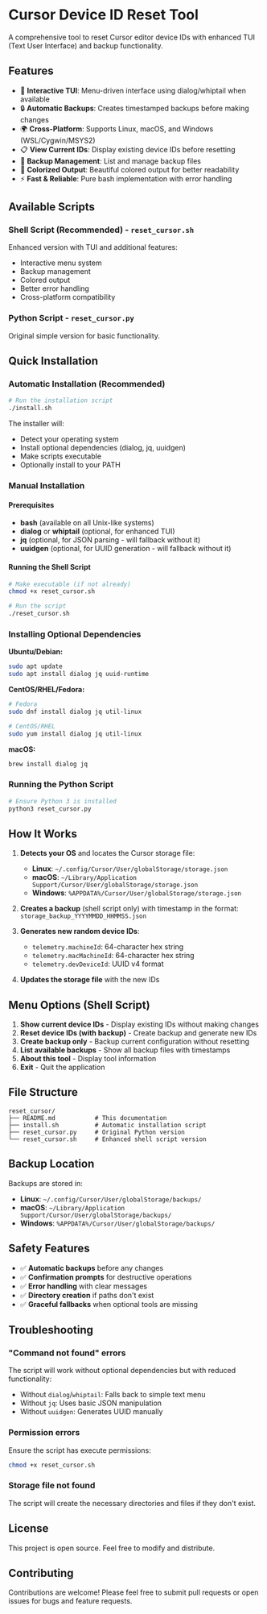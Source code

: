 # Cursor Device ID Reset Tool

A comprehensive tool to reset Cursor editor device IDs with enhanced TUI (Text User Interface) and backup functionality.

## Features

- 🎯 **Interactive TUI**: Menu-driven interface using dialog/whiptail when available
- 🔒 **Automatic Backups**: Creates timestamped backups before making changes
- 🌍 **Cross-Platform**: Supports Linux, macOS, and Windows (WSL/Cygwin/MSYS2)
- 📋 **View Current IDs**: Display existing device IDs before resetting
- 📁 **Backup Management**: List and manage backup files
- 🎨 **Colorized Output**: Beautiful colored output for better readability
- ⚡ **Fast & Reliable**: Pure bash implementation with error handling

## Available Scripts

### Shell Script (Recommended) - `reset_cursor.sh`
Enhanced version with TUI and additional features:
- Interactive menu system
- Backup management
- Colored output
- Better error handling
- Cross-platform compatibility

### Python Script - `reset_cursor.py`
Original simple version for basic functionality.

## Quick Installation

### Automatic Installation (Recommended)

```bash
# Run the installation script
./install.sh
```

The installer will:
- Detect your operating system
- Install optional dependencies (dialog, jq, uuidgen)
- Make scripts executable
- Optionally install to your PATH

### Manual Installation

#### Prerequisites
- **bash** (available on all Unix-like systems)
- **dialog** or **whiptail** (optional, for enhanced TUI)
- **jq** (optional, for JSON parsing - will fallback without it)
- **uuidgen** (optional, for UUID generation - will fallback without it)

#### Running the Shell Script

```bash
# Make executable (if not already)
chmod +x reset_cursor.sh

# Run the script
./reset_cursor.sh
```

### Installing Optional Dependencies

**Ubuntu/Debian:**
```bash
sudo apt update
sudo apt install dialog jq uuid-runtime
```

**CentOS/RHEL/Fedora:**
```bash
# Fedora
sudo dnf install dialog jq util-linux

# CentOS/RHEL
sudo yum install dialog jq util-linux
```

**macOS:**
```bash
brew install dialog jq
```

### Running the Python Script

```bash
# Ensure Python 3 is installed
python3 reset_cursor.py
```

## How It Works

1. **Detects your OS** and locates the Cursor storage file:
   - **Linux**: `~/.config/Cursor/User/globalStorage/storage.json`
   - **macOS**: `~/Library/Application Support/Cursor/User/globalStorage/storage.json`
   - **Windows**: `%APPDATA%/Cursor/User/globalStorage/storage.json`

2. **Creates a backup** (shell script only) with timestamp in the format:
   `storage_backup_YYYYMMDD_HHMMSS.json`

3. **Generates new random device IDs**:
   - `telemetry.machineId`: 64-character hex string
   - `telemetry.macMachineId`: 64-character hex string  
   - `telemetry.devDeviceId`: UUID v4 format

4. **Updates the storage file** with the new IDs

## Menu Options (Shell Script)

1. **Show current device IDs** - Display existing IDs without making changes
2. **Reset device IDs (with backup)** - Create backup and generate new IDs
3. **Create backup only** - Backup current configuration without resetting
4. **List available backups** - Show all backup files with timestamps
5. **About this tool** - Display tool information
6. **Exit** - Quit the application

## File Structure

```
reset_cursor/
├── README.md           # This documentation
├── install.sh          # Automatic installation script
├── reset_cursor.py     # Original Python version
└── reset_cursor.sh     # Enhanced shell script version
```

## Backup Location

Backups are stored in:
- **Linux**: `~/.config/Cursor/User/globalStorage/backups/`
- **macOS**: `~/Library/Application Support/Cursor/User/globalStorage/backups/`
- **Windows**: `%APPDATA%/Cursor/User/globalStorage/backups/`

## Safety Features

- ✅ **Automatic backups** before any changes
- ✅ **Confirmation prompts** for destructive operations
- ✅ **Error handling** with clear messages
- ✅ **Directory creation** if paths don't exist
- ✅ **Graceful fallbacks** when optional tools are missing

## Troubleshooting

### "Command not found" errors
The script will work without optional dependencies but with reduced functionality:
- Without `dialog`/`whiptail`: Falls back to simple text menu
- Without `jq`: Uses basic JSON manipulation
- Without `uuidgen`: Generates UUID manually

### Permission errors
Ensure the script has execute permissions:
```bash
chmod +x reset_cursor.sh
```

### Storage file not found
The script will create the necessary directories and files if they don't exist.

## License

This project is open source. Feel free to modify and distribute.

## Contributing

Contributions are welcome! Please feel free to submit pull requests or open issues for bugs and feature requests.
